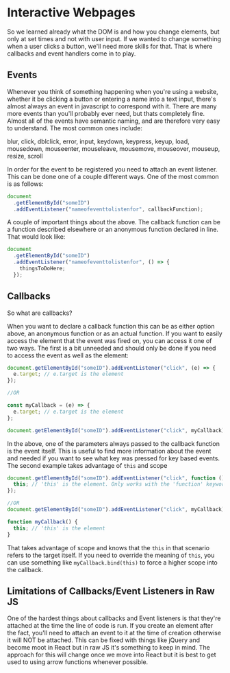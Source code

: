 # Interactive Webpages

So we learned already what the DOM is and how you change elements, but only at set times and not with user input. If we wanted to change something when a user clicks a button, we'll need more skills for that. That is where callbacks and event handlers come in to play.

## Events

Whenever you think of something happening when you're using a website, whether it be clicking a button or entering a name into a text input, there's almost always an event in javascript to correspond with it. There are many more events than you'll probably ever need, but thats completely fine. Almost all of the events have semantic naming, and are therefore very easy to understand. The most common ones include:

blur, click, dblclick, error, input, keydown, keypress, keyup, load, mousedown, mouseenter, mouseleave, mousemove, mouseover, mouseup, resize, scroll

In order for the event to be registered you need to attach an event listener. This can be done one of a couple different ways. One of the most common is as follows:

```javascript
document
  .getElementById("someID")
  .addEventListener("nameofeventtolistenfor", callbackFunction);
```

A couple of important things about the above. The callback function can be a function described elsewhere or an anonymous function declared in line. That would look like:

```javascript
document
  .getElementById("someID")
  .addEventListener("nameofeventtolistenfor", () => {
    thingsToDoHere;
  });
```

## Callbacks

So what are callbacks?

When you want to declare a callback function this can be as either option above, an anonymous function or as an actual function. If you want to easily access the element that the event was fired on, you can access it one of two ways. The first is a bit unneeded and should only be done if you need to access the event as well as the element:

```javascript
document.getElementById("someID").addEventListener("click", (e) => {
  e.target; // e.target is the element
});

//OR

const myCallback = (e) => {
  e.target; // e.target is the element
};

document.getElementById("someID").addEventListener("click", myCallback);
```

In the above, one of the parameters always passed to the callback function is the event itself. This is useful to find more information about the event and needed if you want to see what key was pressed for key based events. The second example takes advantage of `this` and scope

```javascript
document.getElementById("someID").addEventListener("click", function () {
  this; // 'this' is the element. Only works with the 'function' keyword and not with arrow functions
});

//OR
document.getElementById("someID").addEventListener("click", myCallback);

function myCallback() {
  this; // 'this' is the element
}
```

That takes advantage of scope and knows that the `this` in that scenario refers to the target itself. If you need to override the meaning of `this`, you can use something like `myCallback.bind(this)` to force a higher scope into the callback.

## Limitations of Callbacks/Event Listeners in Raw JS

One of the hardest things about callbacks and Event listeners is that they're attached at the time the line of code is run. If you create an element after the fact, you'll need to attach an event to it at the time of creation otherwise it will NOT be attached. This can be fixed with things like jQuery and become moot in React but in raw JS it's something to keep in mind. The approach for this will change once we move into React but it is best to get used to using arrow functions whenever possible.
